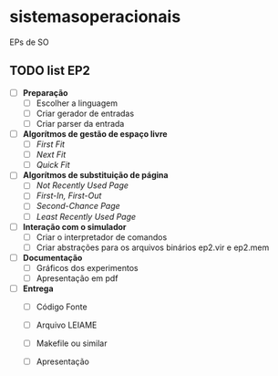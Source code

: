# sistemasoperacionais
EPs de SO

## TODO list EP2

- [ ] **Preparação**
    - [ ] Escolher a linguagem
    - [ ] Criar gerador de entradas
    - [ ] Criar parser da entrada
- [ ] **Algorítmos de gestão de espaço livre**
    - [ ] *First Fit*
    - [ ] *Next Fit*
    - [ ] *Quick Fit*
- [ ] **Algorítmos de substituição de página**
    - [ ] *Not Recently Used Page*
    - [ ] *First-In, First-Out*
    - [ ] *Second-Chance Page*
    - [ ] *Least Recently Used Page*
- [ ] **Interação com o simulador**
    - [ ] Criar o interpretador de comandos
    - [ ] Criar abstrações para os arquivos binários ep2.vir e ep2.mem
- [ ] **Documentação**
    - [ ] Gráficos dos experimentos
    - [ ] Apresentação em pdf
- [ ] **Entrega**
    - [ ] Código Fonte
    - [ ] Arquivo LEIAME
    - [ ] Makefile ou similar
    - [ ] Apresentação


